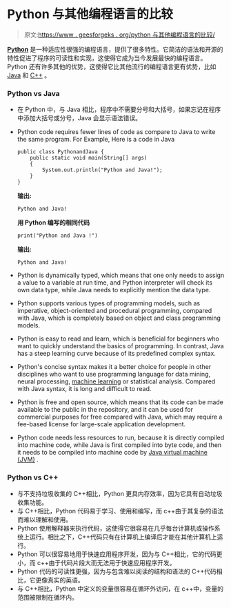 # Python 与其他编程语言的比较

> 原文:[https://www . geesforgeks . org/python 与其他编程语言的比较/](https://www.geeksforgeeks.org/comparison-of-python-with-other-programming-languages/)

**[Python](https://www.geeksforgeeks.org/python-programming-language/)** 是一种适应性很强的编程语言，提供了很多特性。它简洁的语法和开源的特性促进了程序的可读性和实现，这使得它成为当今发展最快的编程语言。Python 还有许多其他的优势，这使得它比其他流行的编程语言更有优势，比如 [Java](https://www.geeksforgeeks.org/java/) 和 [C++](https://www.geeksforgeeks.org/c-plus-plus/) 。

### Python vs Java

*   在 Python 中，与 Java 相比，程序中不需要分号和大括号，如果忘记在程序中添加大括号或分号，Java 会显示语法错误。
*   Python code requires fewer lines of code as compare to Java to write the same program. For Example, Here is a code in Java

    ```
    public class PythonandJava {
        public static void main(String[] args)
        {
            System.out.println("Python and Java!");
        }
    }
    ```

    **输出:**

    ```
    Python and Java!

    ```

    **用 Python 编写的相同代码**

    ```
    print("Python and Java !")
    ```

    **输出:**

    ```
    Python and Java!

    ```

*   Python is dynamically typed, which means that one only needs to assign a value to a variable at run time, and Python interpreter will check its own data type, while Java needs to explicitly mention the data type.
*   Python supports various types of programming models, such as imperative, object-oriented and procedural programming, compared with Java, which is completely based on object and class programming models.
*   Python is easy to read and learn, which is beneficial for beginners who want to quickly understand the basics of programming. In contrast, Java has a steep learning curve because of its predefined complex syntax.
*   Python's concise syntax makes it a better choice for people in other disciplines who want to use programming language for data mining, neural processing, [machine learning](https://www.geeksforgeeks.org/machine-learning/) or statistical analysis. Compared with Java syntax, it is long and difficult to read.
*   Python is free and open source, which means that its code can be made available to the public in the repository, and it can be used for commercial purposes for free compared with Java, which may require a fee-based license for large-scale application development.
*   Python code needs less resources to run, because it is directly compiled into machine code, while Java is first compiled into byte code, and then it needs to be compiled into machine code by [Java virtual machine (JVM)](https://www.geeksforgeeks.org/jvm-works-jvm-architecture/) .

### Python vs C++

*   与不支持垃圾收集的 C++相比，Python 更具内存效率，因为它具有自动垃圾收集功能。
*   与 C++相比，Python 代码易于学习、使用和编写，而 c++由于其复杂的语法而难以理解和使用。
*   Python 使用解释器来执行代码，这使得它很容易在几乎每台计算机或操作系统上运行。相比之下，C++代码只有在计算机上编译后才能在其他计算机上运行。
*   Python 可以很容易地用于快速应用程序开发，因为与 C++相比，它的代码更小，而 c++由于代码片段大而无法用于快速应用程序开发。
*   Python 代码的可读性更强，因为与包含难以阅读的结构和语法的 C++代码相比，它更像真实的英语。
*   与 C++相比，Python 中定义的变量很容易在循环外访问，在 c++中，变量的范围被限制在循环内。